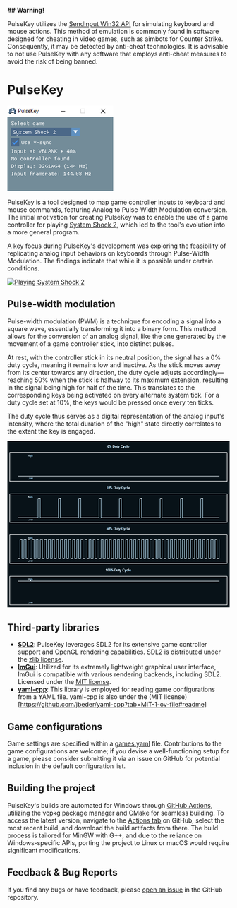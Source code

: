 **## Warning!**

PulseKey utilizes the [SendInput Win32 API](https://learn.microsoft.com/en-us/windows/win32/api/winuser/nf-winuser-sendinput) for simulating keyboard and mouse actions. This method of emulation is commonly found in software designed for cheating in video games, such as aimbots for Counter Strike. Consequently, it may be detected by anti-cheat technologies. It is advisable to not use PulseKey with any software that employs anti-cheat measures to avoid the risk of being banned.

# PulseKey

![PulseKey](https://github.com/Donitzo/pulsekey/blob/main/images/pulsekey.png)

PulseKey is a tool designed to map game controller inputs to keyboard and mouse commands, featuring Analog to Pulse-Width Modulation conversion. The initial motivation for creating PulseKey was to enable the use of a game controller for playing [System Shock 2](https://store.steampowered.com/app/238210/System_Shock_2/), which led to the tool's evolution into a more general program.

A key focus during PulseKey's development was exploring the feasibility of replicating analog input behaviors on keyboards through Pulse-Width Modulation. The findings indicate that while it is possible under certain conditions.

[![Playing System Shock 2](https://img.youtube.com/vi/Eh83MLCsoFQ/0.jpg)](https://www.youtube.com/watch?v=Eh83MLCsoFQ)

## Pulse-width modulation

Pulse-width modulation (PWM) is a technique for encoding a signal into a square wave, essentially transforming it into a binary form. This method allows for the conversion of an analog signal, like the one generated by the movement of a game controller stick, into distinct pulses.

At rest, with the controller stick in its neutral position, the signal has a 0% duty cycle, meaning it remains low and inactive. As the stick moves away from its center towards any direction, the duty cycle adjusts accordingly—reaching 50% when the stick is halfway to its maximum extension, resulting in the signal being high for half of the time. This translates to the corresponding keys being activated on every alternate system tick. For a duty cycle set at 10%, the keys would be pressed once every ten ticks.

The duty cycle thus serves as a digital representation of the analog input's intensity, where the total duration of the "high" state directly correlates to the extent the key is engaged.

![Duty Cycle](https://github.com/Donitzo/pulsekey/blob/main/images/duty_cycle.png)

## Third-party libraries

- [**SDL2**](https://www.libsdl.org): PulseKey leverages SDL2 for its extensive game controller support and OpenGL rendering capabilities. SDL2 is distributed under the [zlib license](https://www.libsdl.org/license.php).
- [**ImGui**](https://github.com/ocornut/imgui): Utilized for its extremely lightweight graphical user interface, ImGui is compatible with various rendering backends, including SDL2. Licensed under the [MIT license](https://github.com/ocornut/imgui?tab=MIT-1-ov-file#readme).
- [**yaml-cpp**](https://github.com/jbeder/yaml-cpp): This library is employed for reading game configurations from a YAML file. yaml-cpp is also under the (MIT license)[https://github.com/jbeder/yaml-cpp?tab=MIT-1-ov-file#readme]

## Game configurations

Game settings are specified within a [games.yaml](./config/games.yaml) file. Contributions to the game configurations are welcome; if you devise a well-functioning setup for a game, please consider submitting it via an issue on GitHub for potential inclusion in the default configuration list.

## Building the project

PulseKey's builds are automated for Windows through [GitHub Actions](https://github.com/Donitzo/pulsekey/actions), utilizing the vcpkg package manager and CMake for seamless building. To access the latest version, navigate to the [Actions tab](https://github.com/Donitzo/pulsekey/actions) on GitHub, select the most recent build, and download the build artifacts from there. The build process is tailored for MinGW with G++, and due to the reliance on Windows-specific APIs, porting the project to Linux or macOS would require significant modifications.

## Feedback & Bug Reports

If you find any bugs or have feedback, please [open an issue](https://github.com/Donitzo/pulsekey/issues) in the GitHub repository.
